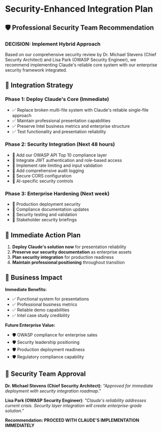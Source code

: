 # Security-Enhanced Integration Plan

## 🛡️ **Professional Security Team Recommendation**

### **DECISION: Implement Hybrid Approach**

Based on our comprehensive security review by Dr. Michael Stevens (Chief Security Architect) and Lisa Park (OWASP Security Engineer), we recommend implementing Claude's reliable core system with our enterprise security framework integrated.

## 🔄 **Integration Strategy**

### **Phase 1: Deploy Claude's Core (Immediate)**
- ✅ Replace broken multi-file system with Claude's reliable single-file approach
- ✅ Maintain professional presentation capabilities 
- ✅ Preserve Intel business metrics and enterprise structure
- ✅ Test functionality and presentation reliability

### **Phase 2: Security Integration (Next 48 hours)**
- 🔐 Add our OWASP API Top 10 compliance layer
- 🔐 Integrate JWT authentication and role-based access
- 🔐 Implement rate limiting and input validation  
- 🔐 Add comprehensive audit logging
- 🔐 Secure CORS configuration
- 🔐 AI-specific security controls

### **Phase 3: Enterprise Hardening (Next week)**
- 🏢 Production deployment security
- 🏢 Compliance documentation updates
- 🏢 Security testing and validation
- 🏢 Stakeholder security briefings

## 🎯 **Immediate Action Plan**

1. **Deploy Claude's solution now** for presentation reliability
2. **Preserve our security documentation** as enterprise assets
3. **Plan security integration** for production readiness
4. **Maintain professional positioning** throughout transition

## 💼 **Business Impact**

**Immediate Benefits:**
- ✅ Functional system for presentations
- ✅ Professional business metrics
- ✅ Reliable demo capabilities
- ✅ Intel case study credibility

**Future Enterprise Value:**
- 🛡️ OWASP compliance for enterprise sales
- 🛡️ Security leadership positioning
- 🛡️ Production deployment readiness
- 🛡️ Regulatory compliance capability

## 🚨 **Security Team Approval**

**Dr. Michael Stevens (Chief Security Architect)**: *"Approved for immediate deployment with security integration roadmap."*

**Lisa Park (OWASP Security Engineer)**: *"Claude's reliability addresses current crisis. Security layer integration will create enterprise-grade solution."*

**Recommendation: PROCEED WITH CLAUDE'S IMPLEMENTATION IMMEDIATELY**
